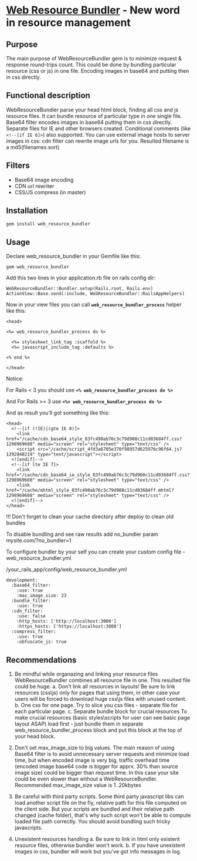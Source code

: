 [Web Resource Bundler](http://wrb.railsware.com/) - New word in resource management
============================================
Purpose
------------------
The main purpose of WebResourceBundler gem is to minimize request & response
round-trips count.  This could be done by bundling particular resource (css or js) in 
one file. Encoding images in base64 and putting then in css directly.

Functional description
----------------------
WebResourceBundler parse your head html block, finding all css and js resource 
files.
It can bundle resource of particular type in one single file. Base64 filter
encodes images in base64 putting them in css directly. Separate files for IE
and other browsers created. Conditional comments (like `<!--[if IE 6]>`) also
supported. You can use external image hosts to server images in css: 
cdn filter can rewrite image urls for you. Resulted filename is a md5(filenames.sort)

Filters
-------

+ Base64 image encoding 
+ CDN url rewriter
+ CSS/JS compress (in master)

Installation
---------------------

    gem install web_resource_bundler

Usage
-------------------

Declare web_resource_bundler in your Gemfile like this:

    gem web_resource_bundler

Add this two lines in your application.rb file on rails config dir:

    WebResourceBundler::Bundler.setup(Rails.root, Rails.env)
    ActionView::Base.send(:include, WebResourceBundler::RailsAppHelpers)

Now in your view files you can call **`web_resource_bundler_process`** helper like this:

    <head>

    <%= web_resource_bundler_process do %>

      <%= stylesheet_link_tag :scaffold %>
      <%= javascript_include_tag :defaults %>

    <% end %>

    </head>

Notice:

For Rails < 3
you should use **`<% web_resource_bundler_process do %>`**

And For Rails >= 3
use **`<%= web_resource_bundler_process do %>`**


And as result you'll got something like this:

    <head> 
      <!--[if (!IE)|(gte IE 8)]>
        <link href="/cache/cdn_base64_style_03fc490ab76c3c79d908c11cd03684ff.css?1298969608" media="screen" rel="stylesheet" type="text/css" /> 
        <script src="/cache/script_4fd3a6705e370f98957d625976c96f64.js?1292848219" type="text/javascript"></script>
      <![endif]-->
      <!--[if lte IE 7]>
        <link href="/cache/cdn_base64_ie_style_03fc490ab76c3c79d908c11cd03684ff.css?1298969608" media="screen" rel="stylesheet" type="text/css" />
        <link href="/cache/mhtml_style_03fc490ab76c3c79d908c11cd03684ff.mhtml?1298969608" media="screen" rel="stylesheet" type="text/css" />
      <![endif]-->
    </head>

!!!
Don't forget to clean your cache directory after deploy to clean old bundles

To disable bundling and see raw results add no_bundler param
mysite.com/?no_bundler=1

To configure bundler by your self you can create your custom config file - web_resource_bundler.yml

/your_rails_app/config/web_resource_bundler.yml

    development:
      :base64_filter:
        :use: true
        :max_image_size: 23
      :bundle_filter:
        :use: true
      :cdn_filter:
        :use: false
        :http_hosts: ['http://localhost:3000']
        :https_hosts: ['https://localhost:3000']
      :compress_filter:
        :use: true
        :obfuscate_js: true

Recommendations
--------------------

1. Be mindful while organazing and linking your resource files 
WebResourceBundler combines all resource file in one. This resulted file could be huge.
  a. Don't link all resources in layouts!
    Be sure to link resources (css\js) only for pages that using them, in other case your users will be forced
    to download huge css\js files with unused content.
  b. One css for one page.
    Try to slice you css files - separate file for each particular page.
  c. Separate bundle block for crucial resources
    To make crucial resources (basic styles\scripts for user can see basic page layout ASAP) load first - just bundle them in separate web_resource_bundler_process block and put this block at the top of your head block. 

2. Don't set max_image_size to big values. 
The main reason of using Base64 filter is to avoid unnecessary server requests and minimize load time,
but when encoded image is very big, traffic overhead time (encoded image base64 code is bigger for apprx. 30% than source image size) could be bigger than request time. In this case your site could be even slower than without a WebResourceBundler.
Recommended max_image_size value is 1..20kbytes

3. Be careful with third party scripts.
Some third party javascript libs can load another script file on the fly, relative path for this file computed
on the client side. But your scripts are bundled and their relative path changed (cache folder), that's why such script
won't be able to compute loaded file path correctly. You should avoid bundling such tricky javascripts.

4. Unexistent resources handling 
  a. Be sure to link in html only existent resource files, otherwise bundler won't work.
  b. If you have unexistent images in css, bundler will work but you've got info messages in log.
